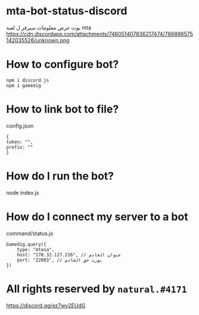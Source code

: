 # mta-bot-status-discord

بوت عرض معلومات سيرفر ل لعبة mta
https://cdn.discordapp.com/attachments/746051407836217474/786896575142035526/unknown.png

# How to configure bot?

```
npm i discord.js
npm i gamedig
```

# How to link bot to file?

config.json
```
{
token: "",
prefix: ""
}
```
# How do I run the bot?

node index.js

# How do I connect my server to a bot

command/status.js
```
Gamedig.query({
    type: "mtasa",
    host: "178.32.127.216", // عنوان الخادم
    port: "22003", // بورت حق الخادم
})
```
# All rights reserved by `natural.#4171`

https://discord.gg/ez7wy2EUdG
